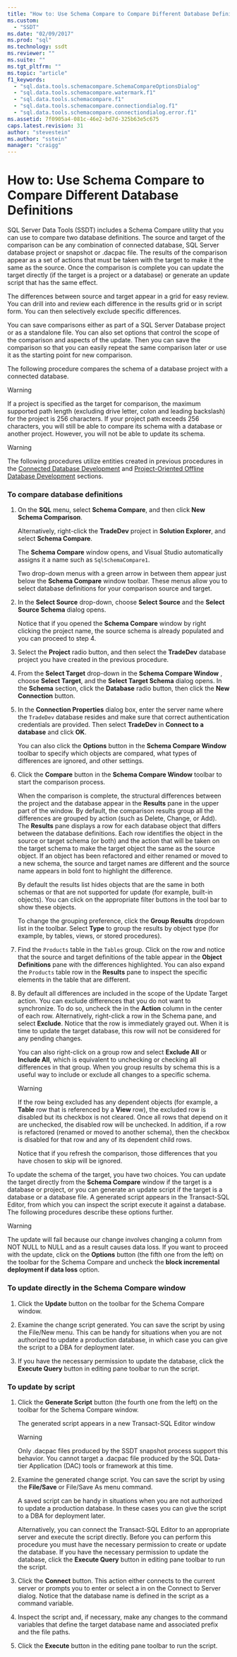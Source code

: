 ```yaml
---
title: "How to: Use Schema Compare to Compare Different Database Definitions | Microsoft Docs"
ms.custom: 
  - "SSDT"
ms.date: "02/09/2017"
ms.prod: "sql"
ms.technology: ssdt
ms.reviewer: ""
ms.suite: ""
ms.tgt_pltfrm: ""
ms.topic: "article"
f1_keywords: 
  - "sql.data.tools.schemacompare.SchemaCompareOptionsDialog"
  - "sql.data.tools.schemacompare.watermark.f1"
  - "sql.data.tools.schemacompare.f1"
  - "sql.data.tools.schemacompare.connectiondialog.f1"
  - "sql.data.tools.schemacompare.connectiondialog.error.f1"
ms.assetid: 7f0905a4-081c-46e2-bd7d-325b63e5c675
caps.latest.revision: 31
author: "stevestein"
ms.author: "sstein"
manager: "craigg"
---
```

# How to: Use Schema Compare to Compare Different Database Definitions
SQL Server Data Tools (SSDT) includes a Schema Compare utility that you can use to compare two database definitions.  The source and target of the comparison can be any combination of connected database, SQL Server database project or snapshot or .dacpac file.  The results of the comparison appear as a set of actions that must be taken with the target to make it the same as the source.  Once the comparison is complete you can update the target directly (if the target is a project or a database) or generate an update script that has the same effect.  
  
The differences between source and target appear in a grid for easy review.  You can drill into and review each difference in the results grid or in script form.  You can then selectively exclude specific differences.  
  
You can save comparisons either as part of a SQL Server Database project or as a standalone file.  You can also set options that control the scope of the comparison and aspects of the update.  Then you can save the comparison so that you can easily repeat the same comparison later or use it as the starting point for new comparison.  
  
The following procedure compares the schema of a database project with a connected database.  
  
> [!WARNING]  
> If a project is specified as the target for comparison, the maximum supported path length (excluding drive letter, colon and leading backslash) for the project is 256 characters. If your project path exceeds 256 characters, you will still be able to compare its schema with a database or another project. However, you will not be able to update its schema.  
  
> [!WARNING]  
> The following procedures utilize entities created in previous procedures in the [Connected Database Development](../ssdt/connected-database-development.md) and [Project-Oriented Offline Database Development](../ssdt/project-oriented-offline-database-development.md) sections.  
  
### To compare database definitions  
  
1.  On the **SQL** menu, select **Schema Compare**, and then click **New Schema Comparison**.  
  
    Alternatively, right-click the **TradeDev** project in **Solution Explorer**, and select **Schema Compare**.  
  
    The **Schema Compare** window opens, and Visual Studio automatically assigns it a name such as `SqlSchemaCompare1`.  
  
    Two drop-down menus with a green arrow in between them appear just below the **Schema Compare** window toolbar. These menus allow you to select database definitions for your comparison source and target.  
  
2.  In the **Select Source** drop-down, choose **Select Source** and the **Select Source Schema** dialog opens.  
  
    Notice that if you opened the **Schema Compare** window by right clicking the project name, the source schema is already populated and you can proceed to step 4.  
  
3.  Select the **Project** radio button, and then select the **TradeDev** database project you have created in the previous procedure.  
  
4.  From the **Select Target** drop-down in the **Schema Compare Window** , choose **Select Target**, and the **Select Target Schema** dialog opens. In the **Schema** section, click the **Database** radio button, then click the **New Connection** button.  
  
5.  In the **Connection Properties** dialog box, enter the server name where the `TradeDev` database resides and make sure that correct authentication credentials are provided. Then select **TradeDev** in **Connect to a database** and click **OK**.  
  
    You can also click the **Options** button in the  **Schema Compare Window** toolbar to specify which objects are compared, what types of differences are ignored, and other settings.  
  
6.  Click the **Compare** button in the **Schema Compare Window** toolbar to start the comparison process.  
  
    When the comparison is complete, the structural differences between the project and the database appear in the **Results** pane in the upper part of the window. By default, the comparison results group all the differences are grouped by action (such as Delete, Change, or Add). The **Results** pane displays a row for each database object that differs between the database definitions. Each row identifies the object in the source or target schema (or both) and the action that will be taken on the target schema to make the target object the same as the source object.  If an object has been refactored and either renamed or moved to a new schema, the source and target names are different and the source name appears in bold font to highlight the difference.  
  
    By default the results list hides objects that are the same in both schemas or that are not supported for update (for example, built-in objects).  You can click on the appropriate filter buttons in the tool bar to show these objects.  
  
    To change the grouping preference, click the **Group Results** dropdown list in the toolbar.  Select **Type** to group the results by object type (for example, by tables, views, or stored procedures).  
  
7.  Find the `Products` table in the `Tables` group. Click on the row and notice that the source and target definitions of the table appear in the **Object Definitions** pane with the differences highlighted. You can also expand the `Products` table row in the **Results** pane to inspect the specific elements in the table that are different.  
  
8.  By default all differences are included in the scope of the Update Target action. You can exclude differences that you do not want to synchronize. To do so, uncheck the in the **Action** column in the center of each row. Alternatively, right-click a row in the Schema pane, and select **Exclude**. Notice that the row is immediately grayed out. When it is time to update the target database, this row will not be considered for any pending changes.  
  
    You can also right-click on a group row and select **Exclude All** or **Include All**, which is equivalent to unchecking or checking all differences in that group. When you group results by schema this is a useful way to include or exclude all changes to a specific schema.  
  
    > [!WARNING]  
    > If the row being excluded has any dependent objects (for example, a **Table** row that is referenced by a **View** row), the excluded row is disabled but its checkbox is not cleared. Once all rows that depend on it are unchecked, the disabled row will be unchecked. In addition, if a row is refactored (renamed or moved to another schema), then the checkbox is disabled for that row and any of its dependent child rows.  
    >   
    > Notice that if you refresh the comparison, those differences that you have chosen to skip will be ignored.  
  
To update the schema of the target, you have two choices. You can update the target directly from the **Schema Compare** window if the target is a database or project, or you can generate an update script if the target is a database or a database file.  A generated script appears in the Transact\-SQL Editor, from which you can inspect the script execute it against a database. The following procedures describe these options further.  
  
> [!WARNING]  
> The update will fail because our change involves changing a column from NOT NULL to NULL and as a result causes data loss. If you want to proceed with the update, click on the **Options** button (the fifth one from the left) on the toolbar for the Schema Compare and uncheck the **block incremental deployment if data loss** option.  
  
### To update directly in the Schema Compare window  
  
1.  Click the **Update** button on the toolbar for the Schema Compare window.  
  
2.  Examine the change script generated. You can save the script by using the File/New menu. This can be handy for situations when you are not authorized to update a production database, in which case you can give the script to a DBA for deployment later.  
  
3.  If you have the necessary permission to update the database, click the **Execute Query** button in editing pane toolbar to run the script.  
  
### To update by script  
  
1.  Click the **Generate Script** button (the fourth one from the left) on the toolbar for the Schema Compare window.  
  
    The generated script appears in a new Transact\-SQL Editor window  
  
    > [!WARNING]  
    > Only .dacpac files produced by the SSDT snapshot process support this behavior.  You cannot target a .dacpac file produced by the SQL Data-tier Application (DAC) tools or framework at this time.  
  
2.  Examine the generated change script. You can save the script by using the **File/Save** or File/Save As menu command.  
  
    A saved script can be handy in situations when you are not authorized to update a production database. In these cases you can give the script to a DBA for deployment later.  
  
    Alternatively, you can connect the Transact\-SQL Editor to an appropriate server and execute the script directly. Before you can perform this procedure you must have the necessary permission to create or update the database. If you have the necessary permission to update the database, click the **Execute Query** button in editing pane toolbar to run the script.  
  
3.  Click the **Connect** button. This action either connects to the current server or prompts you to enter or select a in on the Connect to Server dialog.  Notice that the database name is defined in the script as a command variable.  
  
4.  Inspect the script and, if necessary, make any changes to the command variables that define the target database name and associated prefix and the file paths.  
  
5.  Click the **Execute** button in the editing pane toolbar to run the script.  
  
